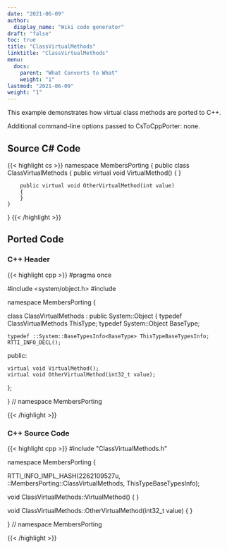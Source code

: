 ```yaml
---
date: "2021-06-09"
author:
  display_name: "Wiki code generator"
draft: "false"
toc: true
title: "ClassVirtualMethods"
linktitle: "ClassVirtualMethods"
menu:
  docs:
    parent: "What Converts to What"
    weight: "1"
lastmod: "2021-06-09"
weight: "1"
---
```


This example demonstrates how virtual class methods are ported to C++.

Additional command-line options passed to CsToCppPorter: none.

## Source C# Code ##

{{< highlight cs >}}
namespace MembersPorting
{
    public class ClassVirtualMethods
    {
        public virtual void VirtualMethod()
        {
        }

        public virtual void OtherVirtualMethod(int value)
        {
        }
    }
}
{{< /highlight >}}

## Ported Code ##

### C++ Header ###

{{< highlight cpp >}}
#pragma once

#include <system/object.h>
#include <cstdint>

namespace MembersPorting {

class ClassVirtualMethods : public System::Object
{
    typedef ClassVirtualMethods ThisType;
    typedef System::Object BaseType;
    
    typedef ::System::BaseTypesInfo<BaseType> ThisTypeBaseTypesInfo;
    RTTI_INFO_DECL();
    
public:

    virtual void VirtualMethod();
    virtual void OtherVirtualMethod(int32_t value);
    
};

} // namespace MembersPorting



{{< /highlight >}}

### C++ Source Code ###

{{< highlight cpp >}}
#include "ClassVirtualMethods.h"

namespace MembersPorting {

RTTI_INFO_IMPL_HASH(2262109527u, ::MembersPorting::ClassVirtualMethods, ThisTypeBaseTypesInfo);

void ClassVirtualMethods::VirtualMethod()
{
}

void ClassVirtualMethods::OtherVirtualMethod(int32_t value)
{
}

} // namespace MembersPorting

{{< /highlight >}}
